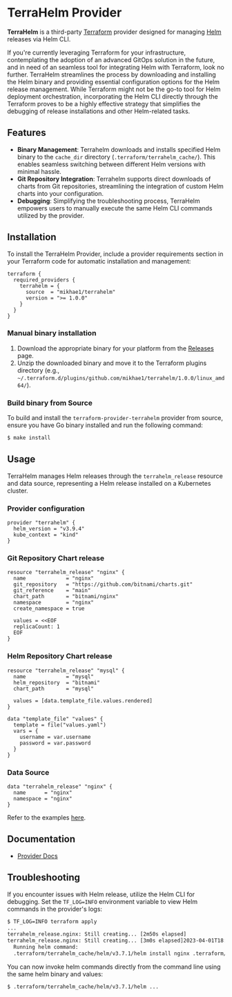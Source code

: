 # TerraHelm Provider

**TerraHelm** is a third-party [Terraform](https://www.terraform.io/) provider designed for managing [Helm](https://helm.sh/) releases via Helm CLI.

If you're currently leveraging Terraform for your infrastructure, contemplating the adoption of an advanced GitOps solution in the future, and in need of an seamless tool for integrating Helm with Terraform, look no further. TerraHelm streamlines the process by downloading and installing the Helm binary and providing essential configuration options for the Helm release management. While Terraform might not be the go-to tool for Helm deployment orchestration, incorporating the Helm CLI directly through the Terraform proves to be a highly effective strategy that simplifies the debugging of release installations and other Helm-related tasks.

## Features

- **Binary Management**: Terrahelm downloads and installs specified Helm binary to the `cache_dir` directory (`.terraform/terrahelm_cache/`). This enables seamless switching between different Helm versions with minimal hassle.
- **Git Repository Integration**: Terrahelm supports direct downloads of charts from Git repositories, streamlining the integration of custom Helm charts into your configuration.
- **Debugging**: Simplifying the troubleshooting process, TerraHelm empowers users to manually execute the same Helm CLI commands utilized by the provider.

## Installation

To install the TerraHelm Provider, include a provider requirements section in your Terraform code for automatic installation and management:

```hcl
terraform {
  required_providers {
    terrahelm = {
      source  = "mikhae1/terrahelm"
      version = ">= 1.0.0"
    }
  }
}
```

### Manual binary installation

1. Download the appropriate binary for your platform from the [Releases](https://github.com/mikhae1/terrahelm/releases/latest) page.
2. Unzip the downloaded binary and move it to the Terraform plugins directory (e.g., `~/.terraform.d/plugins/github.com/mikhae1/terrahelm/1.0.0/linux_amd64/`).

### Build binary from Source

To build and install the `terraform-provider-terrahelm` provider from source, ensure you have Go binary installed and run the following command:

```sh
$ make install
```

## Usage

TerraHelm manages Helm releases through the `terrahelm_release` resource and data source, representing a Helm release installed on a Kubernetes cluster.

### Provider configuration

```hcl
provider "terrahelm" {
  helm_version = "v3.9.4"
  kube_context = "kind"
}
```

### Git Repository Chart release

```hcl
resource "terrahelm_release" "nginx" {
  name             = "nginx"
  git_repository   = "https://github.com/bitnami/charts.git"
  git_reference    = "main"
  chart_path       = "bitnami/nginx"
  namespace        = "nginx"
  create_namespace = true

  values = <<EOF
  replicaCount: 1
  EOF
}
```

### Helm Repository Chart release

```hcl
resource "terrahelm_release" "mysql" {
  name             = "mysql"
  helm_repository  = "bitnami"
  chart_path       = "mysql"

  values = [data.template_file.values.rendered]
}

data "template_file" "values" {
  template = file("values.yaml")
  vars = {
    username = var.username
    password = var.password
  }
}
```

### Data Source

```hcl
data "terrahelm_release" "nginx" {
  name      = "nginx"
  namespace = "nginx"
}
```

Refer to the examples [here](./examples).

## Documentation

- [Provider Docs](./docs/index.md)

## Troubleshooting

If you encounter issues with Helm release, utilize the Helm CLI for debugging. Set the `TF_LOG=INFO` environment variable to view Helm commands in the provider's logs:

```sh
$ TF_LOG=INFO terraform apply
...
terrahelm_release.nginx: Still creating... [2m50s elapsed]
terrahelm_release.nginx: Still creating... [3m0s elapsed]2023-04-01T18:46:53.636+0300 [INFO]  provider.terraform-provider-terrahelm:
  Running helm command:
  .terraform/terrahelm_cache/helm/v3.7.1/helm install nginx .terraform/terrahelm_cache/repos/charts.git/main/bitnami/nginx --kube-context my-cluster --namespace nginx --create-namespace --version 13.2.1 -f .terraform/terrahelm_cache/values/charts.git/main/nginx-f6749b77d453441e-values.yaml --logtostderr
```

You can now invoke helm commands directly from the command line using the same helm binary and values:

```sh
$ .terraform/terrahelm_cache/helm/v3.7.1/helm ...
```
